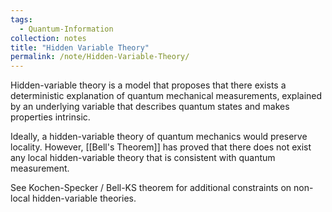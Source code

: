 ```yaml
---
tags:
  - Quantum-Information
collection: notes
title: "Hidden Variable Theory"
permalink: /note/Hidden-Variable-Theory/
---
```

Hidden-variable theory is a model that proposes that there exists a deterministic explanation of quantum mechanical measurements, explained by an underlying variable that describes quantum states and makes properties intrinsic.

Ideally, a hidden-variable theory of quantum mechanics would preserve locality.
However, [[Bell's Theorem]] has proved that there does not exist any local
hidden-variable theory that is consistent with quantum measurement.

See Kochen-Specker / Bell-KS theorem for additional constraints on non-local hidden-variable theories. 